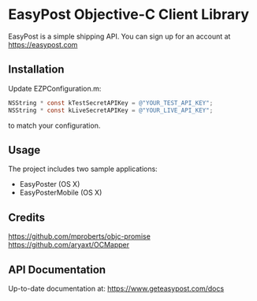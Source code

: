 # EasyPost Objective-C Client Library

EasyPost is a simple shipping API. You can sign up for an account at https://easypost.com

## Installation

Update EZPConfiguration.m:

```objectivec
NSString * const kTestSecretAPIKey = @"YOUR_TEST_API_KEY";
NSString * const kLiveSecretAPIKey = @"YOUR_LIVE_API_KEY";
```

to match your configuration.

## Usage

The project includes two sample applications:

- EasyPoster (OS X)
- EasyPosterMobile (OS X)

## Credits

https://github.com/mproberts/objc-promise
https://github.com/aryaxt/OCMapper

## API Documentation

Up-to-date documentation at: https://www.geteasypost.com/docs
